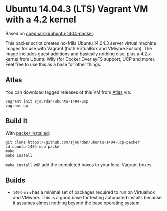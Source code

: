 # Ubuntu 14.04.3 (LTS) Vagrant VM with a 4.2 kernel

Based on [cbednarski/ubuntu-1404-packer](https://github.com/cbednarski/ubuntu-1404-packer).

This packer script creates no-frills Ubuntu 14.04.3 server virtual machine images for use with Vagrant (both VirtualBox and VMware Fusion). The image includes guest additions and basically nothing else, plus a 4.2.x kernel from Ubuntu Wily (for Docker OverlayFS support, UCP and more). Feel free to use this as a base for other things.

## Atlas

You can download tagged releases of this VM from [Atlas](https://atlas.hashicorp.com/sjourdan/boxes/ubuntu-1404-ucp) via:

    vagrant init sjourdan/ubuntu-1404-ucp
    vagrant up

## Build It

With [packer installed](http://www.packer.io/intro/getting-started/setup.html):

    git clone https://github.com/sjourdan/ubuntu-1404-ucp-packer
    cd ubuntu-1404-ucp-packer
    make
    make install

`make install` will add the completed boxes to your local Vagrant boxes.

## Builds

- `1404-min` has a minimal set of packages required to run on Virtualbox and VMware. This is a good base for testing automated installs because it assumes almost nothing beyond the base operating system.
